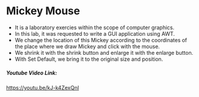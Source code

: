 
# Mickey Mouse
* It is a laboratory exercies within the scope of computer graphics.
* In this lab, it was requested to write a GUI application using AWT.
* We change the location of this Mickey according to the coordinates of the place where we draw Mickey and click with the mouse.
* We shrink it with the shrink button and enlarge it with the enlarge button.
* With Set Default, we bring it to the original size and position.

##### Youtube Video Link:
https://youtu.be/kJ-k4ZexQnI


